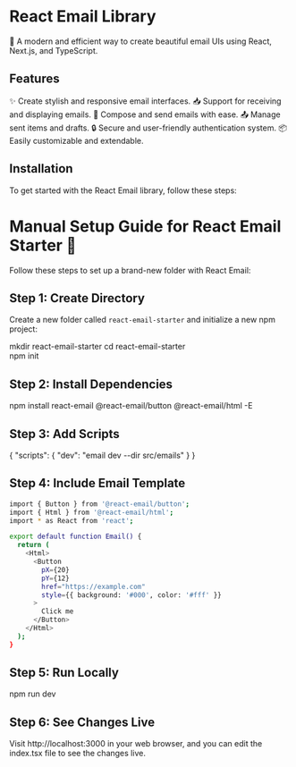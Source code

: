 # React Email Library

📧 A modern and efficient way to create beautiful email UIs using React, Next.js, and TypeScript.

## Features

✨ Create stylish and responsive email interfaces.
📥 Support for receiving and displaying emails.
💌 Compose and send emails with ease.
📤 Manage sent items and drafts.
🔒 Secure and user-friendly authentication system.
📦 Easily customizable and extendable.

## Installation

To get started with the React Email library, follow these steps:

# Manual Setup Guide for React Email Starter 🚀

Follow these steps to set up a brand-new folder with React Email:

## Step 1: Create Directory

Create a new folder called `react-email-starter` and initialize a new npm project:


mkdir react-email-starter
cd react-email-starter  
npm init

## Step 2: Install Dependencies

npm install react-email @react-email/button @react-email/html -E

## Step 3: Add Scripts
{
  "scripts": {
    "dev": "email dev --dir src/emails"
  }
}
## Step 4: Include Email Template
```bash
import { Button } from '@react-email/button';
import { Html } from '@react-email/html';
import * as React from 'react';

export default function Email() {
  return (
    <Html>
      <Button
        pX={20}
        pY={12}
        href="https://example.com"
        style={{ background: '#000', color: '#fff' }}
      >
        Click me
      </Button>
    </Html>
  );
}
```
## Step 5: Run Locally
npm run dev
## Step 6: See Changes Live
Visit http://localhost:3000 in your web browser, and you can edit the index.tsx file to see the changes live.

